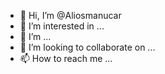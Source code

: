 - 👋 Hi, I’m @Aliosmanucar
- 👀 I’m interested in ...
- 🌱 I’m  ...
- 💞️ I’m looking to collaborate on ...
- 📫 How to reach me ...

<!---
Aliosmanucar/Aliosmanucar is a ✨ special ✨ repository because its `README.md` (this file) appears on your GitHub profile.
You can click the Preview link to take a look at your changes.
--->
